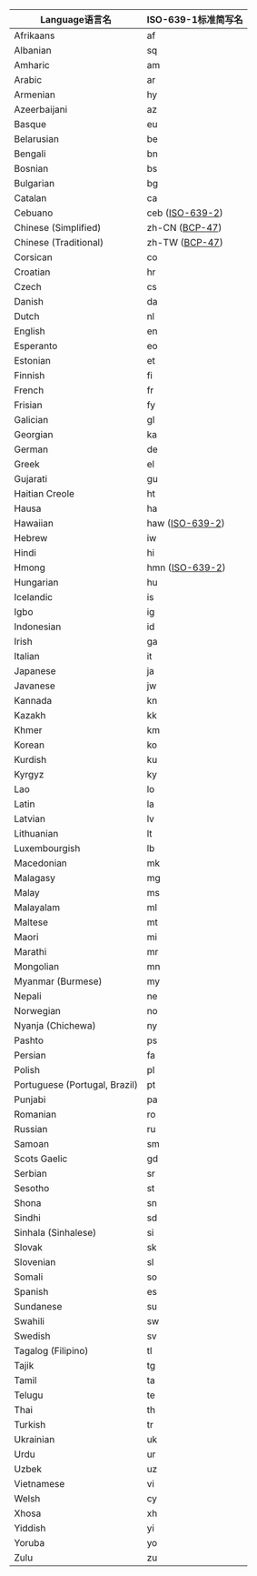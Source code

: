 
<body>
    <table class="table table-striped table-bordered">
        <thead>
            <tr class="firstRow">
                <th>Language语言名</th>
                <th>ISO-639-1标准简写名</th>
            </tr>
        </thead>
        <tbody>
            <tr>
                <td>Afrikaans</td>
                <td>af</td>
            </tr>
            <tr>
                <td>Albanian</td>
                <td>sq</td>
            </tr>
            <tr>
                <td>Amharic</td>
                <td>am</td>
            </tr>
            <tr>
                <td>Arabic</td>
                <td>ar</td>
            </tr>
            <tr>
                <td>Armenian</td>
                <td>hy</td>
            </tr>
            <tr>
                <td>Azeerbaijani</td>
                <td>az</td>
            </tr>
            <tr>
                <td>Basque</td>
                <td>eu</td>
            </tr>
            <tr>
                <td>Belarusian</td>
                <td>be</td>
            </tr>
            <tr>
                <td>Bengali</td>
                <td>bn</td>
            </tr>
            <tr>
                <td>Bosnian</td>
                <td>bs</td>
            </tr>
            <tr>
                <td>Bulgarian</td>
                <td>bg</td>
            </tr>
            <tr>
                <td>Catalan</td>
                <td>ca</td>
            </tr>
            <tr>
                <td>Cebuano</td>
                <td>ceb (<a class="external" href="https://en.wikipedia.org/wiki/ISO_639-2" target="_blank">ISO-639-2</a>)</td>
            </tr>
            <tr>
                <td>Chinese (Simplified)</td>
                <td>zh-CN (<a class="external" href="https://tools.ietf.org/html/bcp47" target="_blank">BCP-47</a>)</td>
            </tr>
            <tr>
                <td>Chinese (Traditional)</td>
                <td>zh-TW (<a class="external" href="https://tools.ietf.org/html/bcp47" target="_blank">BCP-47</a>)</td>
            </tr>
            <tr>
                <td>Corsican</td>
                <td>co</td>
            </tr>
            <tr>
                <td>Croatian</td>
                <td>hr</td>
            </tr>
            <tr>
                <td>Czech</td>
                <td>cs</td>
            </tr>
            <tr>
                <td>Danish</td>
                <td>da</td>
            </tr>
            <tr>
                <td>Dutch</td>
                <td>nl</td>
            </tr>
            <tr>
                <td>English</td>
                <td>en</td>
            </tr>
            <tr>
                <td>Esperanto</td>
                <td>eo</td>
            </tr>
            <tr>
                <td>Estonian</td>
                <td>et</td>
            </tr>
            <tr>
                <td>Finnish</td>
                <td>fi</td>
            </tr>
            <tr>
                <td>French</td>
                <td>fr</td>
            </tr>
            <tr>
                <td>Frisian</td>
                <td>fy</td>
            </tr>
            <tr>
                <td>Galician</td>
                <td>gl</td>
            </tr>
            <tr>
                <td>Georgian</td>
                <td>ka</td>
            </tr>
            <tr>
                <td>German</td>
                <td>de</td>
            </tr>
            <tr>
                <td>Greek</td>
                <td>el</td>
            </tr>
            <tr>
                <td>Gujarati</td>
                <td>gu</td>
            </tr>
            <tr>
                <td>Haitian Creole</td>
                <td>ht</td>
            </tr>
            <tr>
                <td>Hausa</td>
                <td>ha</td>
            </tr>
            <tr>
                <td>Hawaiian</td>
                <td>haw (<a class="external" href="https://en.wikipedia.org/wiki/ISO_639-2" target="_blank">ISO-639-2</a>)</td>
            </tr>
            <tr>
                <td>Hebrew</td>
                <td>iw</td>
            </tr>
            <tr>
                <td>Hindi</td>
                <td>hi</td>
            </tr>
            <tr>
                <td>Hmong</td>
                <td>hmn (<a class="external" href="https://en.wikipedia.org/wiki/ISO_639-2" target="_blank">ISO-639-2</a>)</td>
            </tr>
            <tr>
                <td>Hungarian</td>
                <td>hu</td>
            </tr>
            <tr>
                <td>Icelandic</td>
                <td>is</td>
            </tr>
            <tr>
                <td>Igbo</td>
                <td>ig</td>
            </tr>
            <tr>
                <td>Indonesian</td>
                <td>id</td>
            </tr>
            <tr>
                <td>Irish</td>
                <td>ga</td>
            </tr>
            <tr>
                <td>Italian</td>
                <td>it</td>
            </tr>
            <tr>
                <td>Japanese</td>
                <td>ja</td>
            </tr>
            <tr>
                <td>Javanese</td>
                <td>jw</td>
            </tr>
            <tr>
                <td>Kannada</td>
                <td>kn</td>
            </tr>
            <tr>
                <td>Kazakh</td>
                <td>kk</td>
            </tr>
            <tr>
                <td>Khmer</td>
                <td>km</td>
            </tr>
            <tr>
                <td>Korean</td>
                <td>ko</td>
            </tr>
            <tr>
                <td>Kurdish</td>
                <td>ku</td>
            </tr>
            <tr>
                <td>Kyrgyz</td>
                <td>ky</td>
            </tr>
            <tr>
                <td>Lao</td>
                <td>lo</td>
            </tr>
            <tr>
                <td>Latin</td>
                <td>la</td>
            </tr>
            <tr>
                <td>Latvian</td>
                <td>lv</td>
            </tr>
            <tr>
                <td>Lithuanian</td>
                <td>lt</td>
            </tr>
            <tr>
                <td>Luxembourgish</td>
                <td>lb</td>
            </tr>
            <tr>
                <td>Macedonian</td>
                <td>mk</td>
            </tr>
            <tr>
                <td>Malagasy</td>
                <td>mg</td>
            </tr>
            <tr>
                <td>Malay</td>
                <td>ms</td>
            </tr>
            <tr>
                <td>Malayalam</td>
                <td>ml</td>
            </tr>
            <tr>
                <td>Maltese</td>
                <td>mt</td>
            </tr>
            <tr>
                <td>Maori</td>
                <td>mi</td>
            </tr>
            <tr>
                <td>Marathi</td>
                <td>mr</td>
            </tr>
            <tr>
                <td>Mongolian</td>
                <td>mn</td>
            </tr>
            <tr>
                <td>Myanmar (Burmese)</td>
                <td>my</td>
            </tr>
            <tr>
                <td>Nepali</td>
                <td>ne</td>
            </tr>
            <tr>
                <td>Norwegian</td>
                <td>no</td>
            </tr>
            <tr>
                <td>Nyanja (Chichewa)</td>
                <td>ny</td>
            </tr>
            <tr>
                <td>Pashto</td>
                <td>ps</td>
            </tr>
            <tr>
                <td>Persian</td>
                <td>fa</td>
            </tr>
            <tr>
                <td>Polish</td>
                <td>pl</td>
            </tr>
            <tr>
                <td>Portuguese (Portugal, Brazil)</td>
                <td>pt</td>
            </tr>
            <tr>
                <td>Punjabi</td>
                <td>pa</td>
            </tr>
            <tr>
                <td>Romanian</td>
                <td>ro</td>
            </tr>
            <tr>
                <td>Russian</td>
                <td>ru</td>
            </tr>
            <tr>
                <td>Samoan</td>
                <td>sm</td>
            </tr>
            <tr>
                <td>Scots Gaelic</td>
                <td>gd</td>
            </tr>
            <tr>
                <td>Serbian</td>
                <td>sr</td>
            </tr>
            <tr>
                <td>Sesotho</td>
                <td>st</td>
            </tr>
            <tr>
                <td>Shona</td>
                <td>sn</td>
            </tr>
            <tr>
                <td>Sindhi</td>
                <td>sd</td>
            </tr>
            <tr>
                <td>Sinhala (Sinhalese)</td>
                <td>si</td>
            </tr>
            <tr>
                <td>Slovak</td>
                <td>sk</td>
            </tr>
            <tr>
                <td>Slovenian</td>
                <td>sl</td>
            </tr>
            <tr>
                <td>Somali</td>
                <td>so</td>
            </tr>
            <tr>
                <td>Spanish</td>
                <td>es</td>
            </tr>
            <tr>
                <td>Sundanese</td>
                <td>su</td>
            </tr>
            <tr>
                <td>Swahili</td>
                <td>sw</td>
            </tr>
            <tr>
                <td>Swedish</td>
                <td>sv</td>
            </tr>
            <tr>
                <td>Tagalog (Filipino)</td>
                <td>tl</td>
            </tr>
            <tr>
                <td>Tajik</td>
                <td>tg</td>
            </tr>
            <tr>
                <td>Tamil</td>
                <td>ta</td>
            </tr>
            <tr>
                <td>Telugu</td>
                <td>te</td>
            </tr>
            <tr>
                <td>Thai</td>
                <td>th</td>
            </tr>
            <tr>
                <td>Turkish</td>
                <td>tr</td>
            </tr>
            <tr>
                <td>Ukrainian</td>
                <td>uk</td>
            </tr>
            <tr>
                <td>Urdu</td>
                <td>ur</td>
            </tr>
            <tr>
                <td>Uzbek</td>
                <td>uz</td>
            </tr>
            <tr>
                <td>Vietnamese</td>
                <td>vi</td>
            </tr>
            <tr>
                <td>Welsh</td>
                <td>cy</td>
            </tr>
            <tr>
                <td>Xhosa</td>
                <td>xh</td>
            </tr>
            <tr>
                <td>Yiddish</td>
                <td>yi</td>
            </tr>
            <tr>
                <td>Yoruba</td>
                <td>yo</td>
            </tr>
            <tr>
                <td>Zulu</td>
                <td>zu</td>
            </tr>
        </tbody>
    </table>

</body>

</html>
